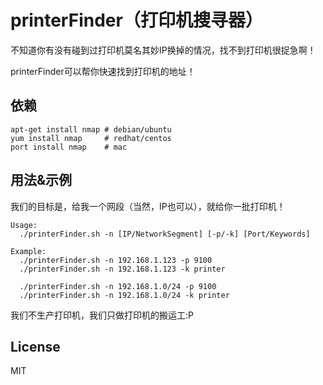 printerFinder（打印机搜寻器）
===

不知道你有没有碰到过打印机莫名其妙IP换掉的情况，找不到打印机很捉急啊！

printerFinder可以帮你快速找到打印机的地址！

依赖
---

```
apt-get install nmap # debian/ubuntu
yum install nmap     # redhat/centos
port install nmap    # mac

```

用法&示例
---

我们的目标是，给我一个网段（当然，IP也可以），就给你一批打印机！

```
Usage:
  ./printerFinder.sh -n [IP/NetworkSegment] [-p/-k] [Port/Keywords]

Example:
  ./printerFinder.sh -n 192.168.1.123 -p 9100
  ./printerFinder.sh -n 192.168.1.123 -k printer

  ./printerFinder.sh -n 192.168.1.0/24 -p 9100
  ./printerFinder.sh -n 192.168.1.0/24 -k printer

```

我们不生产打印机，我们只做打印机的搬运工:P

License
---

MIT
